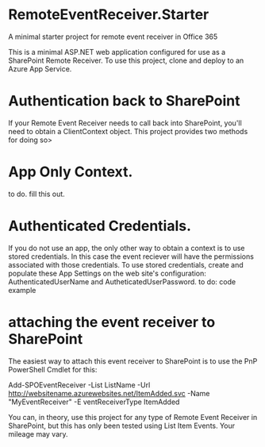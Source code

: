# RemoteEventReceiver.Starter
A minimal starter project for remote event receiver in Office 365

This is a minimal ASP.NET web application configured for use as a SharePoint Remote Receiver. To use this project, clone and deploy to an Azure App Service.

# Authentication back to SharePoint

If your Remote Event Receiver needs to call back into SharePoint, you'll need to obtain a ClientContext object.  This project provides two methods for doing so>

# App Only Context.
to do. fill this out.

# Authenticated Credentials. 
If you do not use an app, the only other way to obtain a context is to use stored credentials. In this case the event reciever will have the permissions associated with those credentials.  To use stored credentials, create and populate these App Settings on the web site's configuration: AuthenticatedUserName and AutheticatedUserPassword.
to do:  code example

# attaching the event receiver to SharePoint
The easiest way to attach this event receiver to SharePoint is to use the PnP PowerShell Cmdlet for this:

Add-SPOEventReceiver -List ListName -Url http://websitename.azurewebsites.net/ItemAdded.svc -Name "MyEventReceiver" -E
ventReceiverType ItemAdded

You can, in theory, use this project for any type of Remote Event Receiver in SharePoint, but this has only been tested using List Item Events. Your mileage may vary.
